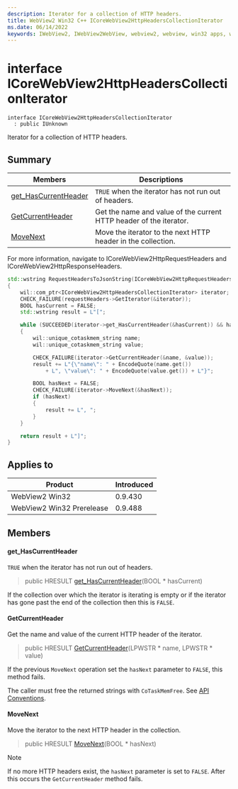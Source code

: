 ```yaml
---
description: Iterator for a collection of HTTP headers.
title: WebView2 Win32 C++ ICoreWebView2HttpHeadersCollectionIterator
ms.date: 06/14/2022
keywords: IWebView2, IWebView2WebView, webview2, webview, win32 apps, win32, edge, ICoreWebView2, ICoreWebView2Controller, browser control, edge html, ICoreWebView2HttpHeadersCollectionIterator
---
```


# interface ICoreWebView2HttpHeadersCollectionIterator

```
interface ICoreWebView2HttpHeadersCollectionIterator
  : public IUnknown
```

Iterator for a collection of HTTP headers.

## Summary

 Members                        | Descriptions
--------------------------------|---------------------------------------------
[get_HasCurrentHeader](#get_hascurrentheader) | `TRUE` when the iterator has not run out of headers.
[GetCurrentHeader](#getcurrentheader) | Get the name and value of the current HTTP header of the iterator.
[MoveNext](#movenext) | Move the iterator to the next HTTP header in the collection.

For more information, navigate to ICoreWebView2HttpRequestHeaders and ICoreWebView2HttpResponseHeaders.

```cpp
std::wstring RequestHeadersToJsonString(ICoreWebView2HttpRequestHeaders* requestHeaders)
{
    wil::com_ptr<ICoreWebView2HttpHeadersCollectionIterator> iterator;
    CHECK_FAILURE(requestHeaders->GetIterator(&iterator));
    BOOL hasCurrent = FALSE;
    std::wstring result = L"[";

    while (SUCCEEDED(iterator->get_HasCurrentHeader(&hasCurrent)) && hasCurrent)
    {
        wil::unique_cotaskmem_string name;
        wil::unique_cotaskmem_string value;

        CHECK_FAILURE(iterator->GetCurrentHeader(&name, &value));
        result += L"{\"name\": " + EncodeQuote(name.get())
            + L", \"value\": " + EncodeQuote(value.get()) + L"}";

        BOOL hasNext = FALSE;
        CHECK_FAILURE(iterator->MoveNext(&hasNext));
        if (hasNext)
        {
            result += L", ";
        }
    }

    return result + L"]";
}
```

## Applies to

Product                         | Introduced
--------------------------------|---------------------------------------------
WebView2 Win32            |    0.9.430
WebView2 Win32 Prerelease |    0.9.488

## Members

#### get_HasCurrentHeader

`TRUE` when the iterator has not run out of headers.

> public HRESULT [get_HasCurrentHeader](#get_hascurrentheader)(BOOL * hasCurrent)

If the collection over which the iterator is iterating is empty or if the iterator has gone past the end of the collection then this is `FALSE`.

#### GetCurrentHeader

Get the name and value of the current HTTP header of the iterator.

> public HRESULT [GetCurrentHeader](#getcurrentheader)(LPWSTR * name, LPWSTR * value)

If the previous `MoveNext` operation set the `hasNext` parameter to `FALSE`, this method fails.

The caller must free the returned strings with `CoTaskMemFree`. See [API Conventions](/microsoft-edge/webview2/concepts/win32-api-conventions#strings).

#### MoveNext

Move the iterator to the next HTTP header in the collection.

> public HRESULT [MoveNext](#movenext)(BOOL * hasNext)

> [!NOTE]
 > If no more HTTP headers exist, the `hasNext` parameter is set to `FALSE`. After this occurs the `GetCurrentHeader` method fails.

